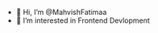 - 👋 Hi, I’m @MahvishFatimaa
- 👀 I’m interested in Frontend Devlopment
  

<!---
MahvishFatimaa/MahvishFatimaa is a ✨ special ✨ repository because its `README.md` (this file) appears on your GitHub profile.
You can click the Preview link to take a look at your changes.
--->
